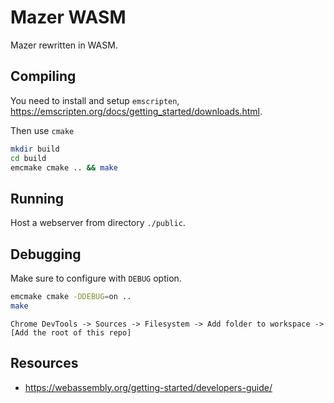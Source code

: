 Mazer WASM
==========

Mazer rewritten in WASM.


Compiling
---------

You need to install and setup `emscripten`, https://emscripten.org/docs/getting_started/downloads.html. 

Then use `cmake`
```bash
mkdir build
cd build
emcmake cmake .. && make
```


Running
-------

Host a webserver from directory `./public`.


Debugging
---------

Make sure to configure with `DEBUG` option.

```bash
emcmake cmake -DDEBUG=on ..
make
```

`Chrome DevTools -> Sources -> Filesystem -> Add folder to workspace -> [Add the root of this repo]`


Resources
---------

- https://webassembly.org/getting-started/developers-guide/
